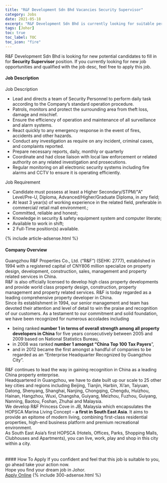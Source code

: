 ```yaml
---
title: "R&F Development Sdn Bhd Vacancies Security Supervisor" 
category: Jobs 
date: 2021-05-18 
excerpt: "R&F Development Sdn Bhd is currently looking for suitable person to fill in the Security Supervisor which based in Johor" 
tags: [Johor] 
toc: true 
toc_label: TOC 
toc_icon: "fire" 
--- 
```


<p>R&F Development Sdn Bhd is looking for new potential candidates to fill in for <b>Security Supervisor</b> position. If you currently looking for new job opportunities and qualified with the job desc, feel free to apply this job.
</p><div><div><h4>Job Description</h4></div><div><div><span><div><div>Job Description<ul><li>Lead and directs a team of Security Personnel to perform daily task according to the Company&#8217;s standard operation procedure.</li><li>Patrols, monitors and protect the surrounding area from theft loss, damage and mischief.</li><li>Ensure the efficiency of operation and maintenance of all surveillance and alarm systems.</li><li>React quickly to any emergency response in the event of fires, accidents and other hazards.</li><li>Conduct any investigation as require on any incident, criminal cases, and complaints reported.</li><li>Prepare necessary reports, daily, monthly or quarterly</li><li>Coordinate and had close liaison with local law enforcement or related authority on any related investigation and prosecutions.</li><li>Regular monitoring on all electronic security systems including fire alarms and CCTV to ensure it is operating efficiently.</li></ul><div>Job Requirement</div><ul><li>Candidate must possess at least a Higher Secondary/STPM/"A" Level/Pre-U, Diploma, Advanced/Higher/Graduate Diploma, in any field;</li><li>At least 3 year(s) of working experience in the related field, preferable in commercial/ retail mall environment.;</li><li>Committed, reliable and honest;</li><li>Knowledge in security &amp; safety equipment system and computer literate;</li><li>Available to work in shift;</li><li>2 Full-Time position(s) available.</li></ul></div></div></span></div></div></div> 
{% include article-adsense.html %} 
<div><div><h4>Company Overview</h4></div><div><div><span><div><div>
	Guangzhou R&amp;F Properties Co., Ltd. (&#8220;R&amp;F&#8221;) (SEHK: 2777), established in 1994 with a registered capital of CNY806 million specialize on property design, development, construction, sales, management and property related services in China.</div>
<div>
	R&amp;F is also officially licensed to develop high class property developments and provide world class property design, construction, property management and property related services. R&amp;F is today regarded as a leading comprehensive property developer in China.</div>
<div>
	Since its establishment in 1994, our senior management and team has devoted their attention and level of detail to win the praise and recognition of our customers. As a testament to our commitment and solid foundation, we have been recognized for numerous accolades including</div>
<ul>
<li>
		being ranked <strong>number 1 in terms of overall strength among all property developers in China</strong> for five years consecutively between 2005 and 2009 based on National Statistics Bureau,</li>
<li>
		in 2008 was ranked <strong>number 1 amongst &#8220;China Top 100 Tax Payers</strong>&#8221;,</li>
<li>
		and in 2012 became the first amongst a handful of companies to be regarded as an &#8220;Enterprise Headquarter Recognized by Guangzhou City&#8221;.</li>
</ul>
<div>
	R&amp;F continues to lead the way in gaining recognition in China as a leading China property enterprise.</div>
<div>
	Headquartered in Guangzhou, we have to date built up our scale to 25 other key cities and regions including Beijing, Tianjin, Harbin, Xi&#8217;an, Taiyuan, Datong, Shenyang, Shanghai, Nanjing, Chongqing, Chengdu, Huizhou, Hainan, Hangzhou, Wuxi, Changsha, Guiyang, Meizhou, Fuzhou, Guiyang, Nanning, Baotou, Foshan, Zhuhai and Malaysia.</div>
<div>
	We develop R&amp;F Princess Cove in JB, Malaysia which encapsulates the HOPSCA Marina Living Concept &#8211; <strong>a first in South East Asia</strong>. It aims to provide an epitome of modern living, combining first-class residential properties, high-end business platform and premium recreational environment.</div>
<div>
	As South East Asia&#8217;s first HOPSCA (Hotels, Offices, Parks, Shopping Malls, Clubhouses and Apartments), you can live, work, play and shop in this city within a city.&#160;&#160;<br>
<br>
<strong>&#160; &#160; &#160;</strong></div></div></span></div></div></div> 
#### How To Apply 
If you confident and feel that this job is suitable to you, go ahead take your action now. <br/> 
Hope you find your dream job in Johor. <br/> 
<a href="https://www.jobstreet.com.my/en/job/security-supervisor-4568414?jobId=jobstreet-my-job-4568414&" class="btn btn--info" target="_blank" rel="nofollow noopenner">Apply Online</a> 
{% include 300-adsense.html %} 